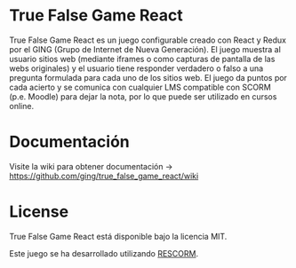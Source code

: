 # True False Game React

True False Game React es un juego configurable creado con React y Redux por el GING (Grupo de Internet de Nueva Generación). 
El juego muestra al usuario sitios web (mediante iframes o como capturas de pantalla de las webs originales) y el usuario tiene responder verdadero o falso a una pregunta formulada para cada uno de los sitios web.
El juego da puntos por cada acierto y se comunica con cualquier LMS compatible con SCORM (p.e. Moodle) para dejar la nota, por lo que puede ser utilizado en cursos online.

  
# Documentación
Visite la wiki para obtener documentación -> https://github.com/ging/true_false_game_react/wiki


# License

True False Game React está disponible bajo la licencia MIT.

Este juego se ha desarrollado utilizando [RESCORM](https://github.com/agordillo/RESCORM).